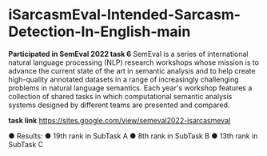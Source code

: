 # iSarcasmEval-Intended-Sarcasm-Detection-In-English-main
 
**Participated in SemEval 2022 task 6** 
SemEval is a series of international natural language processing (NLP) research workshops whose mission is to advance the current state of the art in semantic analysis and to help create high-quality annotated datasets in a range of increasingly challenging problems in natural language semantics. Each year's workshop features a collection of shared tasks in which computational semantic analysis systems designed by different teams are presented and compared.

**task link** https://sites.google.com/view/semeval2022-isarcasmeval


● Results: 
      ● 19th rank in SubTask A
      ● 8th rank in SubTask B 
      ● 13th rank in SubTask C
